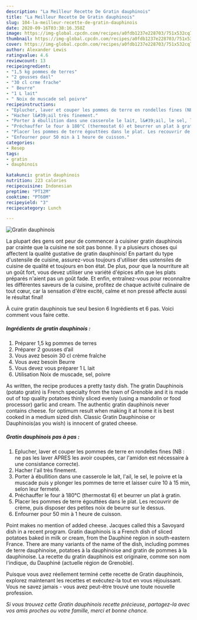 ```yaml
---
description: "La Meilleur Recette De Gratin dauphinois"
title: "La Meilleur Recette De Gratin dauphinois"
slug: 104-la-meilleur-recette-de-gratin-dauphinois
date: 2020-09-16T03:38:16.358Z
image: https://img-global.cpcdn.com/recipes/a0fdb1237e228703/751x532cq70/gratin-dauphinois-photo-principale-de-la-recette.jpg
thumbnail: https://img-global.cpcdn.com/recipes/a0fdb1237e228703/751x532cq70/gratin-dauphinois-photo-principale-de-la-recette.jpg
cover: https://img-global.cpcdn.com/recipes/a0fdb1237e228703/751x532cq70/gratin-dauphinois-photo-principale-de-la-recette.jpg
author: Alexander Lewis
ratingvalue: 4.6
reviewcount: 13
recipeingredient:
- "1,5 kg pommes de terres"
- "2 gousses dail"
- "30 cl crme frache"
- " Beurre"
- "1 L lait"
- " Noix de muscade sel poivre"
recipeinstructions:
- "Eplucher, laver et couper les pommes de terre en rondelles fines (NB : ne pas les laver APRES les avoir coupées, car l&#39;amidon est nécessaire à une consistance correcte)."
- "Hacher l&#39;ail très finement."
- "Porter à ébullition dans une casserole le lait, l&#39;ail, le sel, le poivre et la muscade puis y plonger les pommes de terre et laisser cuire 10 à 15 min, selon leur fermeté."
- "Préchauffer le four à 180°C (thermostat 6) et beurrer un plat à gratin."
- "Placer les pommes de terre égouttées dans le plat. Les recouvrir de crème, puis disposer des petites noix de beurre sur le dessus."
- "Enfourner pour 50 min à 1 heure de cuisson."
categories:
- Resep
tags:
- gratin
- dauphinois

katakunci: gratin dauphinois 
nutrition: 223 calories
recipecuisine: Indonesian
preptime: "PT12M"
cooktime: "PT60M"
recipeyield: "3"
recipecategory: Lunch

---
```



![Gratin dauphinois](https://img-global.cpcdn.com/recipes/a0fdb1237e228703/751x532cq70/gratin-dauphinois-photo-principale-de-la-recette.jpg)

La plupart des gens ont peur de commencer à cuisiner gratin dauphinois par crainte que la cuisine ne soit pas bonne. Il y a plusieurs choses qui affectent la qualité gustative de gratin dauphinois! En partant du type d'ustensile de cuisine, assurez-vous toujours d'utiliser des ustensiles de cuisine de qualité et toujours en bon état. De plus, pour que la nourriture ait un goût fort, vous devez utiliser une variété d'épices afin que les plats préparés n'aient pas un goût fade. Et enfin, entraînez-vous pour reconnaître les différentes saveurs de la cuisine, profitez de chaque activité culinaire de tout cœur, car la sensation d'être excité, calme et non pressé affecte aussi le résultat final!

<!--inarticleads1-->

À cuire gratin dauphinois tue seul besion 6 Ingrédients et 6 pas. Voici comment vous faire cette.

##### Ingrédients de gratin dauphinois :

1. Préparer 1,5 kg pommes de terres
1. Préparer 2 gousses d’ail
1. Vous avez besoin 30 cl crème fraîche
1. Vous avez besoin  Beurre
1. Vous devez vous préparer 1 L lait
1. Utilisation  Noix de muscade, sel, poivre


As written, the recipe produces a pretty tasty dish. The gratin Dauphinois (potato gratin) is French specialty from the town of Grenoble and it is made out of top quality potatoes thinly sliced evenly (using a mandolin or food processor) garlic and cream. The authentic gratin dauphinois never contains cheese. for optimum result when making it at home it is best cooked in a medium sized dish. Classic Gratin Dauphinoise or Dauphinois(as you wish) is innocent of grated cheese. 

<!--inarticleads2-->

##### Gratin dauphinois pas à pas :

1. Eplucher, laver et couper les pommes de terre en rondelles fines (NB : ne pas les laver APRES les avoir coupées, car l&#39;amidon est nécessaire à une consistance correcte).
1. Hacher l&#39;ail très finement.
1. Porter à ébullition dans une casserole le lait, l&#39;ail, le sel, le poivre et la muscade puis y plonger les pommes de terre et laisser cuire 10 à 15 min, selon leur fermeté.
1. Préchauffer le four à 180°C (thermostat 6) et beurrer un plat à gratin.
1. Placer les pommes de terre égouttées dans le plat. Les recouvrir de crème, puis disposer des petites noix de beurre sur le dessus.
1. Enfourner pour 50 min à 1 heure de cuisson.


Point makes no mention of added cheese. Jacques called this a Savoyard dish in a recent program. Gratin dauphinois is a French dish of sliced potatoes baked in milk or cream, from the Dauphiné region in south-eastern France. There are many variants of the name of the dish, including pommes de terre dauphinoise, potatoes à la dauphinoise and gratin de pommes à la dauphinoise. La recette du gratin dauphinois est originaire, comme son nom l&#39;indique, du Dauphiné (actuelle région de Grenoble). 

<!--inarticleads1-->

<p>
Puisque vous avez réellement terminé cette recette de Gratin dauphinois, explorez maintenant les recettes et exécutez-la tout en vous réjouissant. Vous ne savez jamais - vous avez peut-être trouvé une toute nouvelle profession.
</p>

<p>
<i>Si vous trouvez cette Gratin dauphinois recette précieuse, partagez-la avec vos amis proches ou votre famille, merci et bonne chance.</i>
</p>

